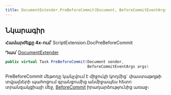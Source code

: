 ```yaml
---
title: DocumentExtender.PreBeforeCommit(Document, BeforeCommitEventArgs) մեթոդ
---
```


## Նկարագիր

**Համարժեքը 4x-ում՝** ScriptExtension.DocPreBeforeCommit

**Դաս՝** [DocumentExtender](../document_extender.md)

```c#
public virtual Task PreBeforeCommit(Document sender, 
                                    BeforeCommitEventArgs args)
```

PreBeforeCommit մեթոդը կանչվում է միջուկի կողմից` փաստաթղթի տվյալների պահոցում գրանցումից անմիջապես հետո տրանզակցիայի մեջ, [BeforeCommit](https://armsoft.github.io/as4x-docs/HTM/ProgrGuide/ScriptProcs/BeforeCommit.html) իրադարձությունից առաջ։
